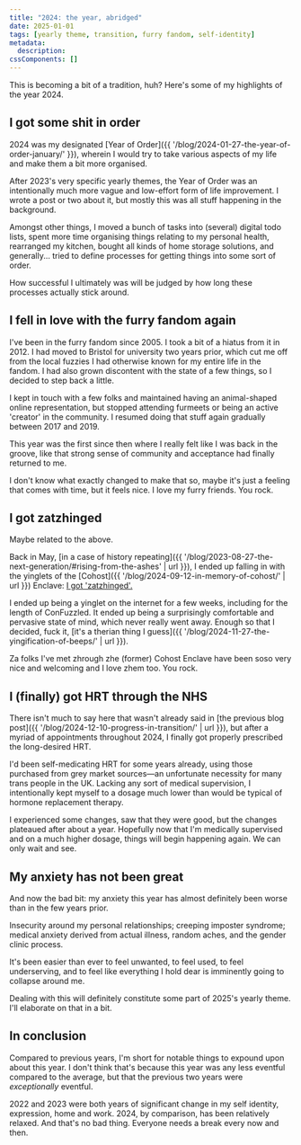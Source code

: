 ```yaml
---
title: "2024: the year, abridged"
date: 2025-01-01
tags: [yearly theme, transition, furry fandom, self-identity]
metadata:
  description:
cssComponents: []
---
```


This is becoming a bit of a tradition, huh? Here's some of my highlights of the year 2024.

## I got some shit in order

2024 was my designated [Year of Order]({{ '/blog/2024-01-27-the-year-of-order-january/' }}), wherein I would try to take various aspects of my life and make them a bit more organised.

After 2023's very specific yearly themes, the Year of Order was an intentionally much more vague and low-effort form of life improvement. I wrote a post or two about it, but mostly this was all stuff happening in the background.

Amongst other things, I moved a bunch of tasks into (several) digital todo lists, spent more time organising things relating to my personal health, rearranged my kitchen, bought all kinds of home storage solutions, and generally... tried to define processes for getting things into some sort of order.

How successful I ultimately was will be judged by how long these processes actually stick around.

## I fell in love with the furry fandom again

I've been in the furry fandom since 2005. I took a bit of a hiatus from it in 2012. I had moved to Bristol for university two years prior, which cut me off from the local fuzzies I had otherwise known for my entire life in the fandom. I had also grown discontent with the state of a few things, so I decided to step back a little.

I kept in touch with a few folks and maintained having an animal-shaped online representation, but stopped attending furmeets or being an active 'creator' in the community. I resumed doing that stuff again gradually between 2017 and 2019.

This year was the first since then where I really felt like I was back in the groove, like that strong sense of community and acceptance had finally returned to me.

I don't know what exactly changed to make that so, maybe it's just a feeling that comes with time, but it feels nice. I love my furry friends. You rock.

## I got zatzhinged

Maybe related to the above.

Back in May, [in a case of history repeating]({{ '/blog/2023-08-27-the-next-generation/#rising-from-the-ashes' | url }}), I ended up falling in with the yinglets of the [Cohost]({{ '/blog/2024-09-12-in-memory-of-cohost/' | url }}) Enclave: [I got 'zatzhinged'.](https://cohost.org/batbeeps/post/6049889-div-style-font-fam)

I ended up being a yinglet on the internet for a few weeks, including for the length of ConFuzzled. It ended up being a surprisingly comfortable and pervasive state of mind, which never really went away. Enough so that I decided, fuck it, [it's a therian thing I guess]({{ '/blog/2024-11-27-the-yingification-of-beeps/' | url }}).

Za folks I've met zhrough zhe (former) Cohost Enclave have been soso very nice and welcoming and I love zhem too. You rock.

## I (finally) got HRT through the NHS

There isn't much to say here that wasn't already said in [the previous blog post]({{ '/blog/2024-12-10-progress-in-transition/' | url }}), but after a myriad of appointments throughout 2024, I finally got properly prescribed the long-desired HRT.

I'd been self-medicating HRT for some years already, using those purchased from grey market sources—an unfortunate necessity for many trans people in the UK. Lacking any sort of medical supervision, I intentionally kept myself to a dosage much lower than would be typical of hormone replacement therapy.

I experienced some changes, saw that they were good, but the changes plateaued after about a year. Hopefully now that I'm medically supervised and on a much higher dosage, things will begin happening again. We can only wait and see.

## My anxiety has not been great

And now the bad bit: my anxiety this year has almost definitely been worse than in the few years prior.

Insecurity around my personal relationships; creeping imposter syndrome; medical anxiety derived from actual illness, random aches, and the gender clinic process.

It's been easier than ever to feel unwanted, to feel used, to feel underserving, and to feel like everything I hold dear is imminently going to collapse around me.

Dealing with this will definitely constitute some part of 2025's yearly theme. I'll elaborate on that in a bit.

## In conclusion

Compared to previous years, I'm short for notable things to expound upon about this year. I don't think that's because this year was any less eventful compared to the average, but that the previous two years were _exceptionally_ eventful.

2022 and 2023 were both years of significant change in my self identity, expression, home and work. 2024, by comparison, has been relatively relaxed. And that's no bad thing. Everyone needs a break every now and then.
